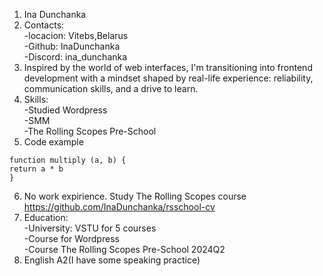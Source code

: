 1. Ina Dunchanka
2. Contacts:   
       -locacion: Vitebs,Belarus    
       -Github: InaDunchanka  
       -Discord: ina_dunchanka
3. Inspired by the world of web interfaces, I'm transitioning into frontend development with a mindset shaped by real-life experience: reliability, communication skills, and a drive to learn.
4. Skills:  
 -Studied Wordpress    
-SMM  
-The Rolling Scopes Pre-School 
5. Code example
  ```
  function multiply (a, b) {
  return a * b
  }
  ```
6. No work expirience. Study The Rolling Scopes course  https://github.com/InaDunchanka/rsschool-cv
7. Education:    
-University: VSTU for 5 courses    
-Course for Wordpress  
-Course The Rolling Scopes Pre-School 2024Q2
8. English A2(I have some speaking practice)
